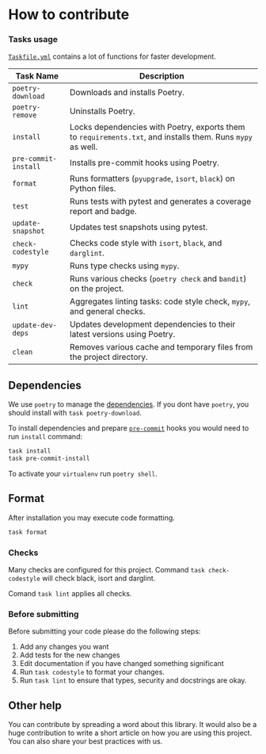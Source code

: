 # How to contribute

### Tasks usage

[`Taskfile.yml`](https://github.com/scalvert/python-fixturify-project/blob/main/Taskfile.yml) contains a lot of functions for faster development.

| Task Name            | Description                                                                                                 |
| -------------------- | ----------------------------------------------------------------------------------------------------------- |
| `poetry-download`    | Downloads and installs Poetry.                                                                              |
| `poetry-remove`      | Uninstalls Poetry.                                                                                          |
| `install`            | Locks dependencies with Poetry, exports them to `requirements.txt`, and installs them. Runs `mypy` as well. |
| `pre-commit-install` | Installs pre-commit hooks using Poetry.                                                                     |
| `format`             | Runs formatters (`pyupgrade`, `isort`, `black`) on Python files.                                            |
| `test`               | Runs tests with pytest and generates a coverage report and badge.                                           |
| `update-snapshot`    | Updates test snapshots using pytest.                                                                        |
| `check-codestyle`    | Checks code style with `isort`, `black`, and `darglint`.                                                    |
| `mypy`               | Runs type checks using `mypy`.                                                                              |
| `check`              | Runs various checks (`poetry check` and `bandit`) on the project.                                           |
| `lint`               | Aggregates linting tasks: code style check, `mypy`, and general checks.                                     |
| `update-dev-deps`    | Updates development dependencies to their latest versions using Poetry.                                     |
| `clean`              | Removes various cache and temporary files from the project directory.                                       |

## Dependencies

We use `poetry` to manage the [dependencies](https://github.com/python-poetry/poetry).
If you dont have `poetry`, you should install with `task poetry-download`.

To install dependencies and prepare [`pre-commit`](https://pre-commit.com/) hooks you would need to run `install` command:

```bash
task install
task pre-commit-install
```

To activate your `virtualenv` run `poetry shell`.

## Format

After installation you may execute code formatting.

```bash
task format
```

### Checks

Many checks are configured for this project. Command `task check-codestyle` will check black, isort and darglint.

Comand `task lint` applies all checks.

### Before submitting

Before submitting your code please do the following steps:

1. Add any changes you want
1. Add tests for the new changes
1. Edit documentation if you have changed something significant
1. Run `task codestyle` to format your changes.
1. Run `task lint` to ensure that types, security and docstrings are okay.

## Other help

You can contribute by spreading a word about this library.
It would also be a huge contribution to write
a short article on how you are using this project.
You can also share your best practices with us.
